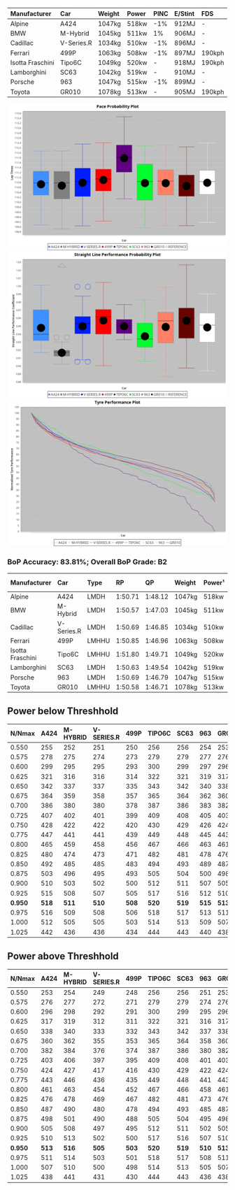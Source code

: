 | Manufacturer     | Car        | Weight | Power | PINC    | E/Stint | FDS     |
|:-|:-|:-|:-|:-|:-|:-|
| Alpine           | A424       | 1047kg | 518kw | -1%     | 912MJ   |    -    |
| BMW              | M-Hybrid   | 1045kg | 511kw | 1%      | 906MJ   |    -    |
| Cadillac         | V-Series.R | 1034kg | 510kw | -1%     | 896MJ   |    -    |
| Ferrari          | 499P       | 1063kg | 508kw | -1%     | 897MJ   | 190kph  |
| Isotta Fraschini | Tipo6C     | 1049kg | 520kw |    -    | 918MJ   | 190kph  |
| Lamborghini      | SC63       | 1042kg | 519kw |    -    | 910MJ   |    -    |
| Porsche          | 963        | 1047kg | 515kw | -1%     | 899MJ   |    -    |
| Toyota           | GR010      | 1078kg | 513kw |    -    | 905MJ   | 190kph  |

![PACECHART](./IMG/ACOMETHOD.png)
![STRAIGHTLINEPERFORMANCECHART](./IMG/ACOMETHOD_sp.png)
![TYREPERFORMANCECHART](./IMG/ACOMETHOD_tw.png)

### BoP Accuracy: 83.81%; Overall BoP Grade: B2
| Manufacturer     | Car        | Type  | RP      | QP      | Weight | Power¹ | Threshhold | PINC    | Power² | E/Stint | AVG Vmax  | FDS     | RDLC | L/Stint | BOP-Grade | Model Accuracy | Model Points | Match%  |
|:-|:-|:-|:-|:-|:-|:-|:-|:-|:-|:-|:-|:-|:-|:-|:-|:-|:-|:-|
| Alpine           | A424       | LMDH  | 1:50.71 | 1:48.12 | 1047kg | 518kw  | 210.0kph   | -1%     | 513kw  |  912MJ  | 283.61kph |    -    | 1.01 | 33      | +C1       | 100.00%        | 642          | 75.03%  |
| BMW              | M-Hybrid   | LMDH  | 1:50.57 | 1:47.03 | 1045kg | 511kw  | 210.0kph   | 1%      | 516kw  |  906MJ  | 280.04kph |    -    | 1.02 | 33      | -B1       | 100.00%        | 1714         | 86.77%  |
| Cadillac         | V-Series.R | LMDH  | 1:50.69 | 1:46.85 | 1034kg | 510kw  | 210.0kph   | -1%     | 505kw  |  896MJ  | 283.31kph |    -    | 1.03 | 33      | ~A1       | 98.95%         | 2271         | 96.67%  |
| Ferrari          | 499P       | LMHHU | 1:50.85 | 1:46.96 | 1063kg | 508kw  | 210.0kph   | -1%     | 503kw  |  897MJ  | 283.20kph | 190kph  | 1.03 | 33      | ~A1       | 99.93%         | 2718         | 100.00% |
| Isotta Fraschini | Tipo6C     | LMHHU | 1:51.80 | 1:49.71 | 1049kg | 520kw  | 210.0kph   |    -    | 520kw  |  918MJ  | 284.32kph | 190kph  | 1.06 | 33      | +Ω1       | 92.36%         | 133          | 30.66%  |
| Lamborghini      | SC63       | LMDH  | 1:50.63 | 1:49.54 | 1042kg | 519kw  | 210.0kph   |    -    | 519kw  |  910MJ  | 282.67kph |    -    | 1.05 | 33      | -A2       | 96.54%         | 418          | 94.74%  |
| Porsche          | 963        | LMDH  | 1:50.69 | 1:46.79 | 1047kg | 515kw  | 210.0kph   | -1%     | 510kw  |  899MJ  | 283.47kph |    -    | 1.01 | 33      | ~A1       | 99.98%         | 6168         | 95.11%  |
| Toyota           | GR010      | LMHHU | 1:50.58 | 1:46.71 | 1078kg | 513kw  | 210.0kph   |    -    | 513kw  |  905MJ  | 283.24kph | 190kph  | 1.02 | 33      | -A2       | 98.53%         | 3557         | 91.53%  |

## Power below Threshhold
| N/Nmax    | A424    | M-HYBRID | V-SERIES.R | 499P    | TIPO6C  | SC63    | 963     | GR010   |
|:-|:-|:-|:-|:-|:-|:-|:-|:-|
|  0.550    |  255    |  252     |  251       |  250    |  256    |  256    |  254    |  253    |
|  0.575    |  278    |  275     |  274       |  273    |  279    |  279    |  277    |  276    |
|  0.600    |  299    |  295     |  295       |  293    |  300    |  299    |  297    |  296    |
|  0.625    |  321    |  316     |  316       |  314    |  322    |  321    |  319    |  317    |
|  0.650    |  342    |  337     |  337       |  335    |  343    |  342    |  340    |  338    |
|  0.675    |  364    |  359     |  358       |  357    |  365    |  364    |  362    |  360    |
|  0.700    |  386    |  380     |  380       |  378    |  387    |  386    |  383    |  382    |
|  0.725    |  407    |  402     |  401       |  399    |  409    |  408    |  405    |  403    |
|  0.750    |  428    |  422     |  422       |  420    |  430    |  429    |  426    |  424    |
|  0.775    |  447    |  441     |  441       |  439    |  449    |  448    |  445    |  443    |
|  0.800    |  465    |  459     |  458       |  456    |  467    |  466    |  463    |  461    |
|  0.825    |  480    |  474     |  473       |  471    |  482    |  481    |  478    |  476    |
|  0.850    |  492    |  485     |  485       |  483    |  494    |  493    |  489    |  487    |
|  0.875    |  503    |  496     |  495       |  493    |  505    |  504    |  500    |  498    |
|  0.900    |  510    |  503     |  502       |  500    |  512    |  511    |  507    |  505    |
|  0.925    |  515    |  508     |  507       |  505    |  517    |  516    |  512    |  510    |
| **0.950** | **518** | **511**  | **510**    | **508** | **520** | **519** | **515** | **513** |
|  0.975    |  516    |  509     |  508       |  506    |  518    |  517    |  513    |  511    |
|  1.000    |  512    |  505     |  505       |  503    |  514    |  513    |  509    |  507    |
|  1.025    |  442    |  436     |  436       |  434    |  444    |  443    |  440    |  438    |

## Power above Threshhold
| N/Nmax    | A424    | M-HYBRID | V-SERIES.R | 499P    | TIPO6C  | SC63    | 963     | GR010   |
|:-|:-|:-|:-|:-|:-|:-|:-|:-|
|  0.550    |  253    |  254     |  249       |  248    |  256    |  256    |  251    |  253    |
|  0.575    |  276    |  277     |  272       |  271    |  279    |  279    |  274    |  276    |
|  0.600    |  296    |  298     |  292       |  291    |  300    |  299    |  295    |  296    |
|  0.625    |  317    |  319     |  312       |  311    |  322    |  321    |  316    |  317    |
|  0.650    |  338    |  340     |  333       |  332    |  343    |  342    |  337    |  338    |
|  0.675    |  360    |  362     |  355       |  353    |  365    |  364    |  358    |  360    |
|  0.700    |  382    |  384     |  376       |  374    |  387    |  386    |  380    |  382    |
|  0.725    |  403    |  406     |  397       |  395    |  409    |  408    |  401    |  403    |
|  0.750    |  424    |  427     |  417       |  416    |  430    |  429    |  422    |  424    |
|  0.775    |  443    |  446     |  436       |  435    |  449    |  448    |  441    |  443    |
|  0.800    |  461    |  463     |  454       |  452    |  467    |  466    |  458    |  461    |
|  0.825    |  476    |  478     |  469       |  467    |  482    |  481    |  473    |  476    |
|  0.850    |  487    |  490     |  480       |  478    |  494    |  493    |  485    |  487    |
|  0.875    |  498    |  501     |  490       |  488    |  505    |  504    |  495    |  498    |
|  0.900    |  505    |  508     |  497       |  495    |  512    |  511    |  502    |  505    |
|  0.925    |  510    |  513     |  502       |  500    |  517    |  516    |  507    |  510    |
| **0.950** | **513** | **516**  | **505**    | **503** | **520** | **519** | **510** | **513** |
|  0.975    |  511    |  514     |  503       |  501    |  518    |  517    |  508    |  511    |
|  1.000    |  507    |  510     |  500       |  498    |  514    |  513    |  505    |  507    |
|  1.025    |  438    |  441     |  431       |  430    |  444    |  443    |  436    |  438    |
